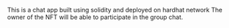 This is a chat app built using solidity and deployed on hardhat network
The owner of the NFT will be able to participate in the group chat.
